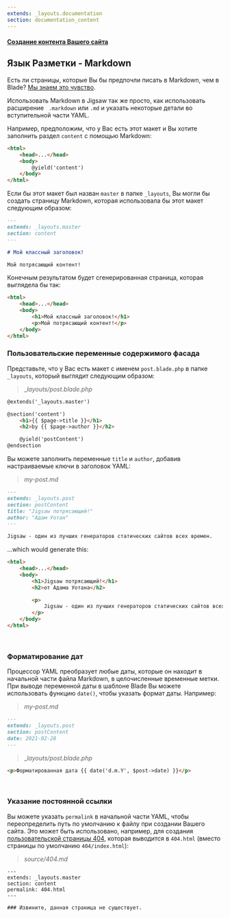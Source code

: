```yaml
---
extends: _layouts.documentation
section: documentation_content
---
```


#### [Создание контента Вашего сайта](/docs/content)
## Язык Разметки - Markdown

Есть ли страницы, которые Вы бы предпочли писать в Markdown, чем в Blade? [Мы знаем это чувство](https://github.com/tighten/jigsaw-site/tree/master/source/docs).

Использовать Markdown в Jigsaw так же просто, как использовать расширение ` .markdown` или `.md` и указать некоторые детали во вступительной части YAML.

Например, предположим, что у Вас есть этот макет и Вы хотите заполнить раздел `content` с помощью Markdown:

```html
<html>
    <head>...</head>
    <body>
        @yield('content')
    </body>
</html>
```

Если бы этот макет был назван `master` в папке `_layouts`, Вы могли бы создать страницу Markdown, которая использовала бы этот макет следующим образом:

```markdown
---
extends: _layouts.master
section: content
---

# Мой классный заголовок!

Мой потрясающий контент!
```

Конечным результатом будет сгенерированная страница, которая выглядела бы так:

```html
<html>
    <head>...</head>
    <body>
        <h1>Мой классный заголовок!</h1>
        <p>Мой потрясающий контент!</p>
    </body>
</html>
```

### Пользовательские переменные содержимого фасада

Представьте, что у Вас есть макет с именем `post.blade.php` в папке `_layouts`, который выглядит следующим образом:

> __layouts/post.blade.php_

```html
@extends('_layouts.master')

@section('content')
    <h1>{{ $page->title }}</h1>
    <h2>by {{ $page->author }}</h2>

    @yield('postContent')
@endsection
```

Вы можете заполнить переменные `title` и `author`, добавив настраиваемые ключи в заголовок YAML:

> _my-post.md_

```markdown
---
extends: _layouts.post
section: postContent
title: "Jigsaw потрясающий!"
author: "Адам Уотан"
---

Jigsaw - один из лучших генераторов статических сайтов всех времен.
```

...which would generate this:

```html
<html>
    <head>...</head>
    <body>
        <h1>Jigsaw потрясающий!</h1>
        <h2>от Адама Уотана</h2>

        <p>
            Jigsaw - один из лучших генераторов статических сайтов всех времен.
        </p>
    </body>
</html>
```

<br>

### Форматирование дат

Процессор YAML преобразует любые даты, которые он находит в начальной части файла Markdown, в целочисленные временные метки. При выводе переменной даты в шаблоне Blade Вы можете использовать функцию `date()`, чтобы указать формат даты. Например:


> _my-post.md_

```markdown
---
extends: _layouts.post
section: postContent
date: 2021-02-28
---
```

> __layouts/post.blade.php_

```html
<p>Форматированная дата {{ date('d.m.Y', $post->date) }}</p>
```


<br>

### Указание постоянной ссылки

Вы можете указать `permalink` в начальной части YAML, чтобы переопределить путь по умолчанию к файлу при создании Вашего сайта. Это может быть использовано, например, для создания [пользовательской страницы 404](/docs/custom-404-page), которая выводится в `404.html` (вместо страницы по умолчанию `404/index.html`):

> _source/404.md_

```
---
extends: _layouts.master
section: content
permalink: 404.html
---

### Извините, данная страница не существует.
```

